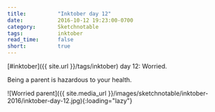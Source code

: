 ```yaml
---
title:          "Inktober day 12"
date:           2016-10-12 19:23:00-0700
category:       Sketchnotable
tags:           inktober
read_time:      false
short:          true
---
```

[#inktober]({{ site.url }}/tags/inktober) day 12: Worried.

Being a parent is hazardous to your health.

![Worried parent]({{ site.media_url }}/images/sketchnotable/inktober-2016/inktober-day-12.jpg){:loading="lazy"}
